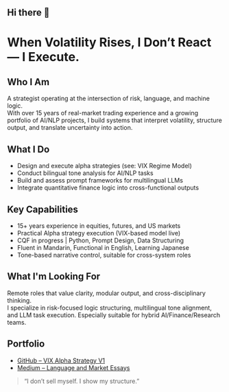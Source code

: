 ## Hi there 👋


# When Volatility Rises, I Don’t React — I Execute.

## Who I Am
A strategist operating at the intersection of risk, language, and machine logic.  
With over 15 years of real-market trading experience and a growing portfolio of AI/NLP projects, I build systems that interpret volatility, structure output, and translate uncertainty into action.

## What I Do
- Design and execute alpha strategies (see: VIX Regime Model)
- Conduct bilingual tone analysis for AI/NLP tasks
- Build and assess prompt frameworks for multilingual LLMs
- Integrate quantitative finance logic into cross-functional outputs

## Key Capabilities
- 15+ years experience in equities, futures, and US markets
- Practical Alpha strategy execution (VIX-based model live)
- CQF in progress | Python, Prompt Design, Data Structuring
- Fluent in Mandarin, Functional in English, Learning Japanese
- Tone-based narrative control, suitable for cross-system roles

## What I'm Looking For
Remote roles that value clarity, modular output, and cross-disciplinary thinking.  
I specialize in risk-focused logic structuring, multilingual tone alignment, and LLM task execution. Especially suitable for hybrid AI/Finance/Research teams.

## Portfolio
- [GitHub – VIX Alpha Strategy V1](https://github.com/Ritchieer/alpha-vix-strategy-v1)
- [Medium – Language and Market Essays](https://medium.com/@Ritchieer0065)

> “I don’t sell myself. I show my structure.”
